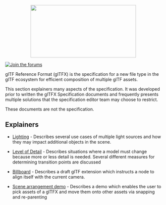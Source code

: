 <!--
Copyright 2022 The Khronos Group Inc.
SPDX-License-Identifier: CC-BY-4.0
-->

<p align="center">
<img src="../specification/figures/glTF.svg" width="340" height="170" />
</p>

[![Join the forums](https://img.shields.io/badge/discuss-in%20forums-blue.svg)](https://community.khronos.org/c/gltf-general)

glTF Reference Format (glTFX) is the specification for a new file type in the glTF ecosystem for efficient composition of multiple glTF assets.

This section explainers many aspects of the specification. It was developed prior to written the glTFX Specification documents and frequently presents multiple solutions that the specification editor team may choose to restrict.

These documents are not the specification.

## Explainers

* [Lighting](lighting.md) - Describes several use cases of multiple light sources and how they may impact additional objects in the scene.

* [Level of Detail](level-of-detail.md) - Describes situations where a model must change because more or less detail is needed. Several different measures for determining transition points are discussed

* [Billboard](billboard.md) - Describes a draft glTF extension which instructs a node to align itself with the current camera.

* [Scene arrangement demo](scene-arrangement.md) - Describes a demo which enables the user to pick assets of a glTFX and move them onto other assets via snapping and re-parenting

